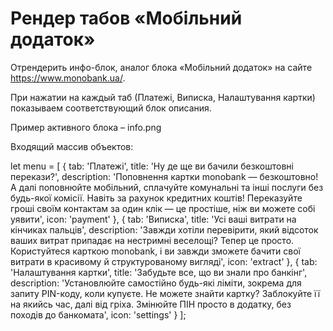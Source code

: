 # Рендер табов «Мобільний додаток»

Отрендерить инфо-блок, аналог блока «Мобільний додаток» на сайте https://www.monobank.ua/.

При нажатии на каждый таб (Платежі, Виписка, Налаштування картки) показываем соответствующий блок описания.

Пример активного блока – info.png

Входящий массив объектов:

let menu = [
	{
		tab: 'Платежі',
		title: 'Ну де ще ви бачили безкоштовні перекази?',
		description: 'Поповнення картки monobank — безкоштовно! А далі поповнюйте мобільний, сплачуйте комунальні та інші послуги без будь-якої комісії. Навіть за рахунок кредитних коштів! Переказуйте гроші своїм контактам за один клік — це простіше, ніж ви можете собі уявити',
		icon: 'payment'
	},
	{
		tab: 'Виписка',
		title: 'Усі ваші витрати на кінчиках пальців',
		description: 'Завжди хотіли перевірити, який відсоток ваших витрат припадає на нестримні веселощі? Тепер це просто. Користуйтеся карткою monobank, і ви завжди зможете бачити свої витрати в красивому й структурованому вигляді',
		icon: 'extract'
	},
	{
		tab: 'Налаштування картки',
		title: 'Забудьте все, що ви знали про банкінг',
		description: 'Установлюйте самостійно будь-які ліміти, зокрема для запиту PIN-коду, коли купуєте. Не можете знайти картку? Заблокуйте її на якийсь час, далі від гріха. Змінюйте ПІН просто в додатку, без походів до банкомата',
		icon: 'settings'
	}
];